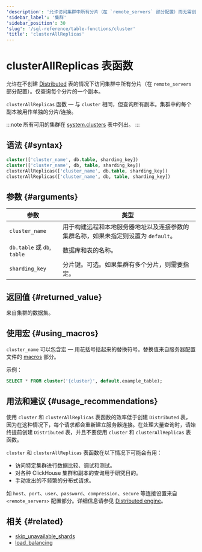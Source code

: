 ```yaml
---
'description': '允许访问集群中所有分片（在 `remote_servers` 部分配置）而无需创建分布式表。'
'sidebar_label': '集群'
'sidebar_position': 30
'slug': '/sql-reference/table-functions/cluster'
'title': 'clusterAllReplicas'
---
```





# clusterAllReplicas 表函数

允许在不创建 [Distributed](../../engines/table-engines/special/distributed.md) 表的情况下访问集群中所有分片（在 `remote_servers` 部分配置）。仅查询每个分片的一个副本。

`clusterAllReplicas` 函数 — 与 `cluster` 相同，但查询所有副本。集群中的每个副本被用作单独的分片/连接。

:::note
所有可用的集群在 [system.clusters](../../operations/system-tables/clusters.md) 表中列出。
:::

## 语法 {#syntax}

```sql
cluster(['cluster_name', db.table, sharding_key])
cluster(['cluster_name', db, table, sharding_key])
clusterAllReplicas(['cluster_name', db.table, sharding_key])
clusterAllReplicas(['cluster_name', db, table, sharding_key])
```
## 参数 {#arguments}

| 参数                       | 类型                                                                                                                                              |
|----------------------------|---------------------------------------------------------------------------------------------------------------------------------------------------|
| `cluster_name`             | 用于构建远程和本地服务器地址以及连接参数的集群名称，如果未指定则设置为 `default`。                                                                   |
| `db.table` 或 `db`, `table` | 数据库和表的名称。                                                                                                                                 |
| `sharding_key`             | 分片键。可选。如果集群有多个分片，则需要指定。                                                                                                         |

## 返回值 {#returned_value}

来自集群的数据集。

## 使用宏 {#using_macros}

`cluster_name` 可以包含宏 — 用花括号括起来的替换符号。替换值来自服务器配置文件的 [macros](../../operations/server-configuration-parameters/settings.md#macros) 部分。

示例：

```sql
SELECT * FROM cluster('{cluster}', default.example_table);
```

## 用法和建议 {#usage_recommendations}

使用 `cluster` 和 `clusterAllReplicas` 表函数的效率低于创建 `Distributed` 表，因为在这种情况下，每个请求都会重新建立服务器连接。在处理大量查询时，请始终提前创建 `Distributed` 表，并且不要使用 `cluster` 和 `clusterAllReplicas` 表函数。

`cluster` 和 `clusterAllReplicas` 表函数在以下情况下可能会有用：

- 访问特定集群进行数据比较、调试和测试。
- 对各种 ClickHouse 集群和副本的查询用于研究目的。
- 手动发出的不频繁的分布式请求。

如 `host`、`port`、`user`、`password`、`compression`、`secure` 等连接设置来自 `<remote_servers>` 配置部分。详细信息请参见 [Distributed engine](../../engines/table-engines/special/distributed.md)。

## 相关 {#related}

- [skip_unavailable_shards](../../operations/settings/settings.md#skip_unavailable_shards)
- [load_balancing](../../operations/settings/settings.md#load_balancing)

